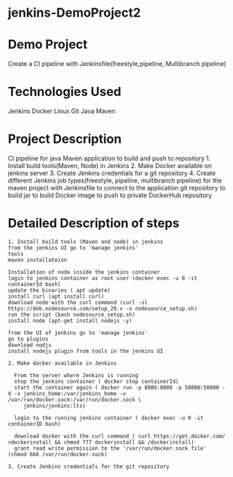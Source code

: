 # jenkins-DemoProject2
# Demo Project
   Create a CI pipeline with Jenkinsfile(freestyle,pipeline, Multibranch pipeline)

# Technologies Used
   Jenkins
   Docker
   Linux
   Git
   Java
   Maven

# Project Description

  CI pipeline for java Maven application to build and push to repository
      1. Install build tools(Maven, Node) in Jenkins
      2. Make Docker available on jenkins server
      3. Create Jenkins credentials for a git repository
      4. Create different Jenkins job types(freestyle, pipeline, multibranch pipeline) for the maven project with Jenkinsfile
           to connect to the application git repository
           to build jar
           to build Docker image
           to push to private DockerHub repository

# Detailed Description of steps
    1. Install build tools (Maven and node) in jenkins
    from the jenkins UI go to 'manage jenkins'
    tools 
    maven installateion

    Installation of node inside the jenkins container
    login to jenkins container as root user (docker exec -u 0 -it containerId bash)
    update the binaries ( apt update)
    install curl (apt install curl)
    download node with the curl command (curl -sl https://deb.nodesource.com/setup_20.x -o nodesource_setup.sh)
    run the script (bash nodesource_setup.sh)
    install node (apt-get install nodejs -y)

    from the UI of jenkins go to 'manage jenkins'
    go to plugins
    download nodjs
    install nodejs plugin from tools in the jenkins UI

    2. Make docker available in Jenkins

      From the server where Jenkins is running
      stop the jenkins container ( docker stop containerId)
      start the container again ( docker run -p 8080:8080 -p 50000:50000 -d -v jenkins_home:/var/jenkins_home -v /var/run/docker.sock:/var/run/docker.sock \
         jenkins/jenkins:lts)

      login to the running jenkins container ( docker exec -u 0 -it containerID bash)

      download docker with the curl command ( curl https://get.docker.com/ >dockerinstall && chmod 777 dockerinstall && /dockerinstall)
      grant read write permission to the '/var/run/docker.sock file' (chmod 666 /var/run/docker.sock)

    3. Create Jenkins credentials for the git repository
    
      
      

        
    
    
    
    
    
